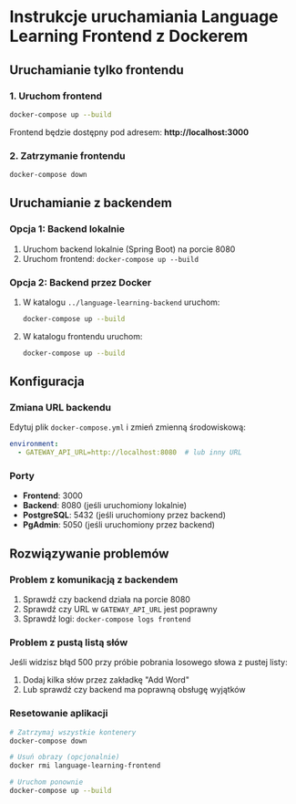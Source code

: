 # Instrukcje uruchamiania Language Learning Frontend z Dockerem

## Uruchamianie tylko frontendu

### 1. Uruchom frontend
```bash
docker-compose up --build
```

Frontend będzie dostępny pod adresem: **http://localhost:3000**

### 2. Zatrzymanie frontendu
```bash
docker-compose down
```

## Uruchamianie z backendem

### Opcja 1: Backend lokalnie
1. Uruchom backend lokalnie (Spring Boot) na porcie 8080
2. Uruchom frontend: `docker-compose up --build`

### Opcja 2: Backend przez Docker
1. W katalogu `../language-learning-backend` uruchom:
   ```bash
   docker-compose up --build
   ```
2. W katalogu frontendu uruchom:
   ```bash
   docker-compose up --build
   ```

## Konfiguracja

### Zmiana URL backendu
Edytuj plik `docker-compose.yml` i zmień zmienną środowiskową:
```yaml
environment:
  - GATEWAY_API_URL=http://localhost:8080  # lub inny URL
```

### Porty
- **Frontend**: 3000
- **Backend**: 8080 (jeśli uruchomiony lokalnie)
- **PostgreSQL**: 5432 (jeśli uruchomiony przez backend)
- **PgAdmin**: 5050 (jeśli uruchomiony przez backend)

## Rozwiązywanie problemów

### Problem z komunikacją z backendem
1. Sprawdź czy backend działa na porcie 8080
2. Sprawdź czy URL w `GATEWAY_API_URL` jest poprawny
3. Sprawdź logi: `docker-compose logs frontend`

### Problem z pustą listą słów
Jeśli widzisz błąd 500 przy próbie pobrania losowego słowa z pustej listy:
1. Dodaj kilka słów przez zakładkę "Add Word"
2. Lub sprawdź czy backend ma poprawną obsługę wyjątków

### Resetowanie aplikacji
```bash
# Zatrzymaj wszystkie kontenery
docker-compose down

# Usuń obrazy (opcjonalnie)
docker rmi language-learning-frontend

# Uruchom ponownie
docker-compose up --build
``` 